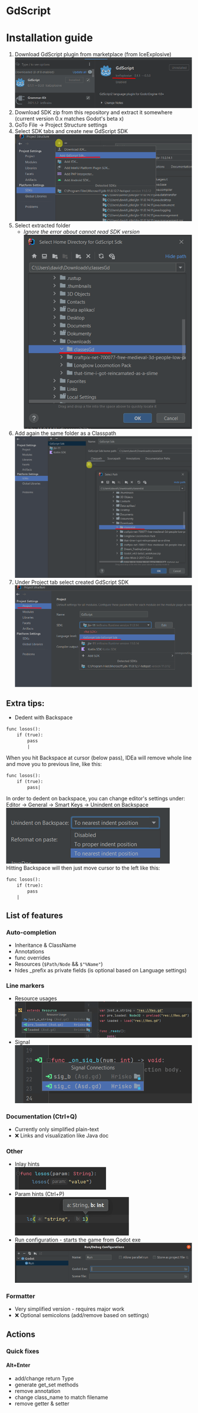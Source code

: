 # GdScript

# Installation guide
1) Download GdScript plugin from marketplace (from IceExplosive)  
![](./screens/install/01.png)  
2) Download SDK zip from this repository and extract it somewhere (current version 0.x matches Godot's beta x)  
3) GoTo File -> Project Structure settings  
4) Select SDK tabs and create new GdScript SDK  
![](./screens/install/02.png)  
5) Select extracted folder  
   - *Ignore the error about cannot read SDK version*  
![](./screens/install/03.png)  
6) Add again the same folder as a Classpath  
![](./screens/install/04.png)  
7) Under Project tab select created GdScript SDK  
![](./screens/install/05.png)

## Extra tips:
- Dedent with Backspace
```
func losos():
    if (true):
        pass
        |
```
When you hit Backspace at cursor (below pass), IDEa will remove whole line and move you to
previous line, like this:
```
func losos():
    if (true):
        pass|
```
In order to dedent on backspace, you can change editor's settings under:  
Editor -> General -> Smart Keys -> Unindent on Backspace  
![](./screens/unindent.png)  
Hitting Backspace will then just move cursor to the left like this:
```
func losos():
    if (true):
        pass
    |
```

## List of features
### Auto-completion
- Inheritance & ClassName
- Annotations
- func overrides
- Resources (`$Path/Node` && `$"%Name"`)
- hides _prefix as private fields (is optional based on Language settings)

### Line markers
- Resource usages  
![](./screens/resource-marker.png)
- Signal  
![](./screens/signal-marker.png)

### Documentation (Ctrl+Q)
- Currently only simplified plain-text
- ❌ Links and visualization like Java doc

### Other
- Inlay hints  
![](./screens/inlay.png)
- Param hints (Ctrl+P)  
![](./screens/param-hint.png)
- Run configuration - starts the game from Godot exe  
![](./screens/run-config.png)

### Formatter
- Very simplified version - requires major work  
- ❌ Optional semicolons (add/remove based on settings)

## Actions
### Quick fixes
#### Alt+Enter
- add/change return Type
- generate get_set methods
- remove annotation
- change class_name to match filename
- remove getter & setter

